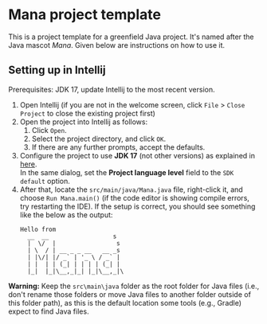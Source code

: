 # Mana project template

This is a project template for a greenfield Java project. It's named after the Java mascot _Mana_. Given below are instructions on how to use it.

## Setting up in Intellij

Prerequisites: JDK 17, update Intellij to the most recent version.

1. Open Intellij (if you are not in the welcome screen, click `File` > `Close Project` to close the existing project first)
1. Open the project into Intellij as follows:
   1. Click `Open`.
   1. Select the project directory, and click `OK`.
   1. If there are any further prompts, accept the defaults.
1. Configure the project to use **JDK 17** (not other versions) as explained in [here](https://www.jetbrains.com/help/idea/sdk.html#set-up-jdk).<br>
   In the same dialog, set the **Project language level** field to the `SDK default` option.
1. After that, locate the `src/main/java/Mana.java` file, right-click it, and choose `Run Mana.main()` (if the code editor is showing compile errors, try restarting the IDE). If the setup is correct, you should see something like the below as the output:
   ```
   Hello from
     __  __                  s
     |  \/  |                 s
     | \  / | __ _ _ __   __ _s
     | |\/| |/ _` | '_ \ / _` |
     | |  | | (_| | | | | (_| |
     |_|  |_|\__,_|_| |_|\__,_|\
   ```

**Warning:** Keep the `src\main\java` folder as the root folder for Java files (i.e., don't rename those folders or move Java files to another folder outside of this folder path), as this is the default location some tools (e.g., Gradle) expect to find Java files.
